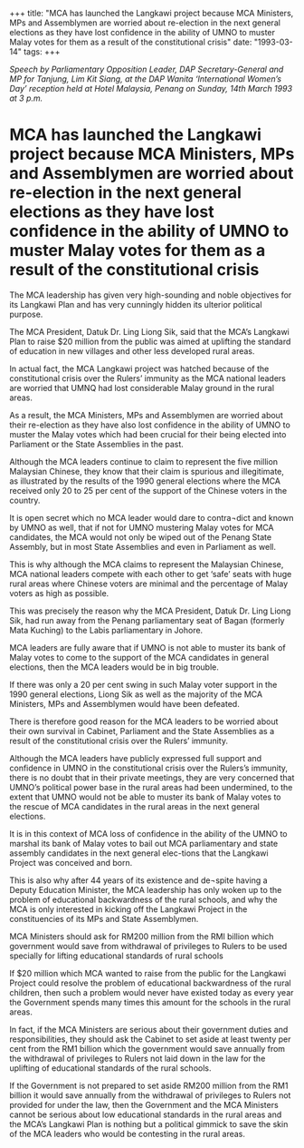 +++ 
title: "MCA has launched the Langkawi project because MCA Ministers, MPs and Assemblymen are worried about re-election in the next general elections as they have lost confidence in the ability of UMNO to muster Malay votes for them as a result of the constitutional crisis"
date: "1993-03-14"
tags:
+++

_Speech by Parliamentary Opposition Leader, DAP Secretary-General and MP for Tanjung, Lim Kit Siang, at the DAP Wanita ‘International Women’s Day’ reception held at Hotel Malaysia, Penang on Sunday, 14th March 1993 at 3 p.m._

# MCA has launched the Langkawi project because MCA Ministers, MPs and Assemblymen are worried about re-election in the next general elections as they have lost confidence in the ability of UMNO to muster Malay votes for them as a result of the constitutional crisis

The MCA leadership has given very high-sounding and noble objectives for its Langkawi Plan and has very cunningly hidden its ulterior political purpose.</u>

The MCA President, Datuk Dr. Ling Liong Sik, said that the MCA’s Langkawi Plan to raise $20 million from the public was aimed at uplifting the standard of education in new villages and other less developed rural areas.

In actual fact, the MCA Langkawi project was hatched because of the constitutional crisis over the Rulers’ immunity as the MCA national leaders are worried that UMNQ had lost considerable Malay ground in the rural areas.

As a result, the MCA Ministers, MPs and Assemblymen are worried about their re-election as they have also lost confidence in the ability of UMNO to muster the Malay votes which had been crucial for their being elected into Parliament or the State Assemblies in the past.

Although the MCA leaders continue to claim to represent the five million Malaysian Chinese, they know that their claim is spurious and illegitimate, as illustrated by the results of the 1990 general elections where the MCA received only 20 to 25 per cent of the support of the Chinese voters in the country.

It is open secret which no MCA leader would dare to contra¬dict and known by UMNO as well, that if not for UMNO mustering Malay votes for MCA candidates, the MCA would not only be wiped out of the Penang State Assembly, but in most State Assemblies and even in Parliament as well.

This is why although the MCA claims to represent the Malaysian Chinese, MCA national leaders compete with each other to get ‘safe’ seats with huge rural areas where Chinese voters are minimal and the percentage of Malay voters as high as possible.

This was precisely the reason why the MCA President, Datuk Dr. Ling Liong Sik, had run away from the Penang parliamentary seat of Bagan (formerly Mata Kuching) to the Labis parliamentary in Johore.

MCA leaders are fully aware that if UMNO is not able to muster its bank of Malay votes to come to the support of the MCA candidates in general elections, then the MCA leaders would be in big trouble.

If there was only a 20 per cent swing in such Malay voter support in the 1990 general elections, Liong Sik as well as the majority of the MCA Ministers, MPs and Assemblymen would have been defeated.

There is therefore good reason for the MCA leaders to be worried about their own survival in Cabinet, Parliament and the State Assemblies as a result of the constitutional crisis over the Rulers’ immunity.

Although the MCA leaders have publicly expressed full support and confidence in UMNO in the constitutional crisis over the Rulers’s immunity, there is no doubt that in their private meetings, they are very concerned that UMNO’s political power base in the rural areas had been undermined, to the extent that UMNO would not be able to muster its bank of Malay votes to the rescue of MCA candidates in the rural areas in the next general elections.

It is in this context of MCA loss of confidence in the ability of the UMNO to marshal its bank of Malay votes to bail out MCA parliamentary and state assembly candidates in the next general elec-tions that the Langkawi Project was conceived and born.

This is also why after 44 years of its existence and de¬spite having a Deputy Education Minister, the MCA leadership has only woken up to the problem of educational backwardness of the rural schools, and why the MCA is only interested in kicking off the Langkawi Project in the constituencies of its MPs and State Assemblymen.

MCA Ministers should ask for RM200 million from the RMl billion which government would save from withdrawal of privileges to Rulers to be used specially for lifting educational standards of rural schools

If $20 million which MCA wanted to raise from the public for the Langkawi Project could resolve the problem of educational backwardness of the rural children, then such a problem would never have existed today as every year the Government spends many times this amount for the schools in the rural areas.

In fact, if the MCA Ministers are serious about their government duties and responsibilities, they should ask the Cabinet to set aside at least twenty per cent from the RM1 billion which the government would save annually from the withdrawal of privileges to Rulers not laid down in the law for the uplifting of educational standards of the rural schools.

If the Government is not prepared to set aside RM200 million from the RM1 billion it would save annually from the withdrawal of privileges to Rulers not provided for under the law, then the Government and the MCA Ministers cannot be serious about low educational standards in the rural areas and the MCA’s Langkawi Plan is nothing but a political gimmick to save the skin of the MCA leaders who would be contesting in the rural areas.
 
